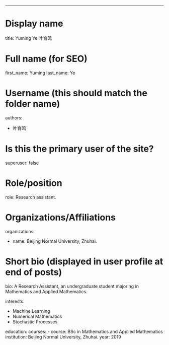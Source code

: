 ---
# Display name
title: Yuming Ye 叶育鸣

# Full name (for SEO)
first_name: Yuming
last_name: Ye

# Username (this should match the folder name)
authors:
  - 叶育鸣

# Is this the primary user of the site?
superuser: false

# Role/position
role: Research assistant.
# Organizations/Affiliations
organizations:
  - name: Beijing Normal University, Zhuhai.

# Short bio (displayed in user profile at end of posts)
bio: A Research Assistant, an undergraduate student majoring in Mathematics and Applied Mathematics. 

interests:
  - Machine Learning
  - Numerical Mathematics
  - Stochastic Processes

education:
  courses:
    - course: BSc in Mathematics and Applied Mathematics
      institution: Beijing Normal University, Zhuhai.
      year: 2019




